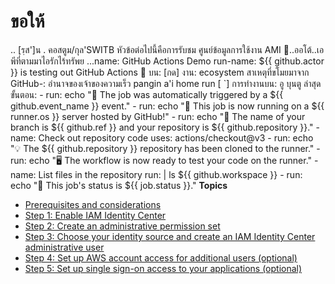 # ขอให้<a name = "ต้อง"></a >
.. [รฺส']น . คอสตูม/กุล'SWITB
หัวข้อต่อไปนี้คือการรับชม
ศูนย์ข้อมูลการใช้งาน AMI
🔌..ออโต้..เอพีที่ตามมาไอรักไร้ทรัพย
...name: GitHub Actions Demo
run-name: ${{ github.actor }} is testing out GitHub Actions 🚀
บน: [กด]
งาน: ecosystem
  สาเหตุที่ขโมยมาจาก GitHub-: อำนาจของเจ้าของความเร็ว pangin a'i home run [ `]
    การทำงานบน: อู บุนตู ล่าสุด
    ขั้นตอน:
      - run: echo "🎉 The job was automatically triggered by a ${{ github.event_name }} event."
      - run: echo "🐧 This job is now running on a ${{ runner.os }} server hosted by GitHub!"
      - run: echo "🔎 The name of your branch is ${{ github.ref }} and your repository is ${{ github.repository }}."
      - name: Check out repository code
        uses: actions/checkout@v3
      - run: echo "💡 The ${{ github.repository }} repository has been cloned to the runner."
      - run: echo "🖥️ The workflow is now ready to test your code on the runner."
      - name: List files in the repository
        run: |
          ls ${{ github.workspace }}
      - run: echo "🍏 This job's status is ${{ job.status }}."
**Topics**
+ [Prerequisites and considerations](get-started-prereqs-considerations.md)
+ [Step 1: Enable IAM Identity Center](get-started-enable-identity-center.md)
+ [Step 2: Create an administrative permission set](get-started-create-an-administrative-permission-set.md)
+ [Step 3: Choose your identity source and create an IAM Identity Center administrative user](get-started-choose-identity-source.md)
+ [Step 4: Set up AWS account access for additional users \(optional\)](set-up-single-sign-on-access-to-accounts.md)
+ [Step 5: Set up single sign\-on access to your applications \(optional\)](set-up-single-sign-on-access-to-applications.md)
